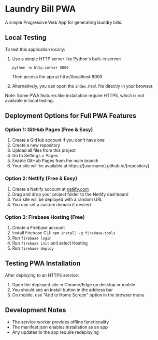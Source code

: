 # Laundry Bill PWA

A simple Progressive Web App for generating laundry bills.

## Local Testing

To test this application locally:

1. Use a simple HTTP server like Python's built-in server:
   ```
   python -m http.server 8000
   ```
   Then access the app at http://localhost:8000

2. Alternatively, you can open the `index.html` file directly in your browser.

Note: Some PWA features like installation require HTTPS, which is not available in local testing.

## Deployment Options for Full PWA Features

### Option 1: GitHub Pages (Free & Easy)

1. Create a GitHub account if you don't have one
2. Create a new repository
3. Upload all files from this project
4. Go to Settings > Pages
5. Enable GitHub Pages from the main branch
6. Your site will be available at https://[username].github.io/[repository]

### Option 2: Netlify (Free & Easy)

1. Create a Netlify account at [netlify.com](https://www.netlify.com/)
2. Drag and drop your project folder to the Netlify dashboard
3. Your site will be deployed with a random URL
4. You can set a custom domain if desired

### Option 3: Firebase Hosting (Free)

1. Create a Firebase account
2. Install Firebase CLI: `npm install -g firebase-tools`
3. Run `firebase login`
4. Run `firebase init` and select Hosting
5. Run `firebase deploy`

## Testing PWA Installation

After deploying to an HTTPS service:

1. Open the deployed site in Chrome/Edge on desktop or mobile
2. You should see an install button in the address bar
3. On mobile, use "Add to Home Screen" option in the browser menu

## Development Notes

- The service worker provides offline functionality
- The manifest.json enables installation as an app
- Any updates to the app require redeploying
